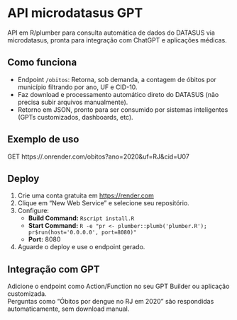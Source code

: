 # API microdatasus GPT

API em R/plumber para consulta automática de dados do DATASUS via microdatasus, pronta para integração com ChatGPT e aplicações médicas.

## Como funciona

- Endpoint `/obitos`: Retorna, sob demanda, a contagem de óbitos por município filtrando por ano, UF e CID-10.
- Faz download e processamento automático direto do DATASUS (não precisa subir arquivos manualmente).
- Retorno em JSON, pronto para ser consumido por sistemas inteligentes (GPTs customizados, dashboards, etc).

## Exemplo de uso

GET https://<seu-endpoint>.onrender.com/obitos?ano=2020&uf=RJ&cid=U07


## Deploy

1. Crie uma conta gratuita em https://render.com
2. Clique em “New Web Service” e selecione seu repositório.
3. Configure:
   - **Build Command:** `Rscript install.R`
   - **Start Command:** `R -e "pr <- plumber::plumb('plumber.R'); pr$run(host='0.0.0.0', port=8080)"`
   - **Port:** 8080
4. Aguarde o deploy e use o endpoint gerado.

## Integração com GPT

Adicione o endpoint como Action/Function no seu GPT Builder ou aplicação customizada.  
Perguntas como “Óbitos por dengue no RJ em 2020” são respondidas automaticamente, sem download manual.

